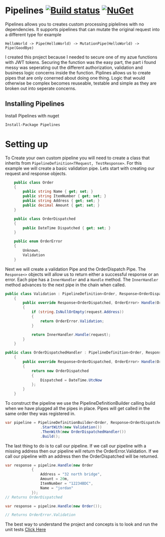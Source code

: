 # Pipelines [![Build status](https://ci.appveyor.com/api/projects/status/d7de0vpggjtmju9m?svg=true)](https://ci.appveyor.com/project/jordan-Anderson/pipelines) [![NuGet](https://img.shields.io/nuget/v/Anderson.Pipelines.svg)](https://www.nuget.org/packages/Anderson.Pipelines)

Pipelines allows you to creates custom processing piplelines with no dependencies.
It supports pipelines that can mutate the original request into a different type for example

`HelloWorld -> Pipe(HelloWorld) -> MutationPipe(HelloWorld) -> Pipe(GoodBye)`

I created this project because I needed to secure one of my azue functions with 
JWT tokens. Securing the function was the easy part, the part i found messy 
was seperating out the different authorization, validation and business logic 
concerns inside the function. Piplines allows us to create pipes that are only 
conerned about doing one thing. Logic that would otherwise be complex becomes 
reuseable, testable and simple as they are broken out into seperate concerns.

## Installing Pipelines

Install Pipelines with nuget 

```
Install-Package Pipelines
```

# Setting up
To Create your own custom pipeline you will need to create a class that 
inherits from `PipelineDefinition<TRequest, TestResponse>`. For this 
example we will create a basic validation pipe. Lets start with creating 
our request and response objects.

```C#
    public class Order
    {
        public string Name { get; set; }
        public string ItemNumber { get; set; }
        public string Address { get; set; }
        public decimal Amount { get; set; }
    }

    public class OrderDispatched
    {
        public DateTime Dispatched { get; set; }
    }

    public enum OrderError
    {
        Unknown,
        Validation
    }
```

Next we will create a validation Pipe and the OrderDispatch Pipe. The `Response<>` objects will allow us
to return either a successful response or an error. Each pipe has a `InnerHandler`
and a `Handle` method. The `InnerHandler` method advances to the next pipe 
in the chain when called.

```C#
public class Validation : PipelineDefinition<Order, Response<OrderDispatched, OrderError>>
    {
        public override Response<OrderDispatched, OrderError> Handle(Order request)
        {
            if (string.IsNullOrEmpty(request.Address))
            {
                return OrderError.Validation;
            }

            return InnerHandler.Handle(request);
        }
    }

public class OrderDispatchedHandler : PipelineDefinition<Order, Response<OrderDispatched, OrderError>>
    {
        public override Response<OrderDispatched, OrderError> Handle(Order request)
        {
            return new OrderDispatched
            {
                Dispatched = DateTime.UtcNow
            };
        }
    }
```

To construct the pipeline we use the PipelineDefinitionBuilder calling build
when we have plugged all the pipes in place. Pipes will get called in the same
order they was registered in.

```C#
var pipeline = PipelineDefinitionBuilder<Order, Response<OrderDispatched, OrderError>>
                .StartWith(new Validation())
                .ThenWith(new OrderDispatchedHandler())
                .Build();
```
 
The last thing to do is to call our pipeline. If we call our pipeline with a 
missing address then our pipeline will return the OrderError.Validation. If we
call our pipeline with an address then the OrderDispatched will be returned.
```C#
var response = pipeline.Handle(new Order
            {
                Address = "32 north bridge",
                Amount = 20m,
                ItemNumber = "12234BDC",
                Name = "jordan"
            });
// Returns OrderDispatched

var response = pipeline.Handle(new Order());

// Returns OrderError.Validation
```

The best way to understand the project and concepts is to look and run the unit
tests [Click Here](./tests/Pipelines.Tests)
